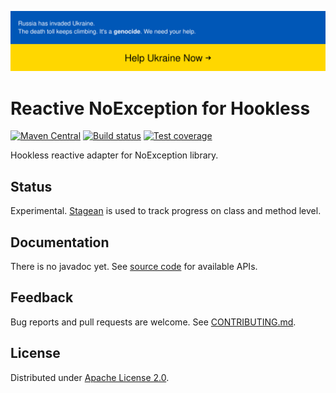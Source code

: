 <!--- Generated by scripts/configure.py --->
[![SWUbanner](https://raw.githubusercontent.com/vshymanskyy/StandWithUkraine/main/banner2-direct.svg)](https://github.com/vshymanskyy/StandWithUkraine/blob/main/docs/README.md)

# Reactive NoException for Hookless

[![Maven Central](https://img.shields.io/maven-central/v/com.machinezoo.hookless/hookless-noexception)](https://central.sonatype.com/artifact/com.machinezoo.hookless/hookless-noexception)
[![Build status](https://github.com/robertvazan/hookless-noexception/workflows/build/badge.svg)](https://github.com/robertvazan/hookless-noexception/actions/workflows/build.yml)
[![Test coverage](https://codecov.io/gh/robertvazan/hookless-noexception/branch/master/graph/badge.svg)](https://codecov.io/gh/robertvazan/hookless-noexception)

Hookless reactive adapter for NoException library.

## Status

Experimental. [Stagean](https://stagean.machinezoo.com/) is used to track progress on class and method level.

## Documentation

There is no javadoc yet. See [source code](src/main/java/com/machinezoo/hookless/noexception) for available APIs.

## Feedback

Bug reports and pull requests are welcome. See [CONTRIBUTING.md](CONTRIBUTING.md).

## License

Distributed under [Apache License 2.0](LICENSE).
